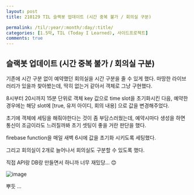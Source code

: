 ```yaml
---
layout: post
title: 210129 TIL 슬랙봇 업데이트 (시간 중복 불가 / 회의실 구분)

permalink: /til/:year/:month/:day/:title/
categories: [1.5막, TIL (Today I Learned), 사이드프로젝트]
comments: true
---
```


## 슬랙봇 업데이트 (시간 중복 불가 / 회의실 구분)

기존에 시간 구분 없이 예약했던 회의실을 시간 구분을 줄 수 있게 했다.
마땅한 라이브러리가 있을까 찾아봤는데, 딱히 없는거 같아서 객체로 그냥 구현했다.

8시부터 20시까지 15분 단위로 객체 key 값으로 time slot을 초기화시킨 다음, 
예약한 경우에는 해당 slot에 [true, 유저 아이디, 회의 내용] 으로 값을 변경해주었다. 

초기에 객체에 세팅을 해줘야한다는 것이 좀 부담스러웠는데, 예약시마다 생성을 하면 통신이 조금이라도 느려질까봐 
초기 셋팅이 좋을 거란 판단을 했다. 

firebase function을 매일 새벽 6시에 값을 초기화 시키도록 세팅했다. 

그리고 회의실이 2개로 늘어나서 회의실도 구분할 수 있도록 했다. 

직접 API랑 DB랑 만들면서 하니까 너무 재밌당... 😊

![image](https://user-images.githubusercontent.com/40848630/106239739-754ac800-6246-11eb-8a4c-4a0ec1c88619.png)

뿌듯 ... 
